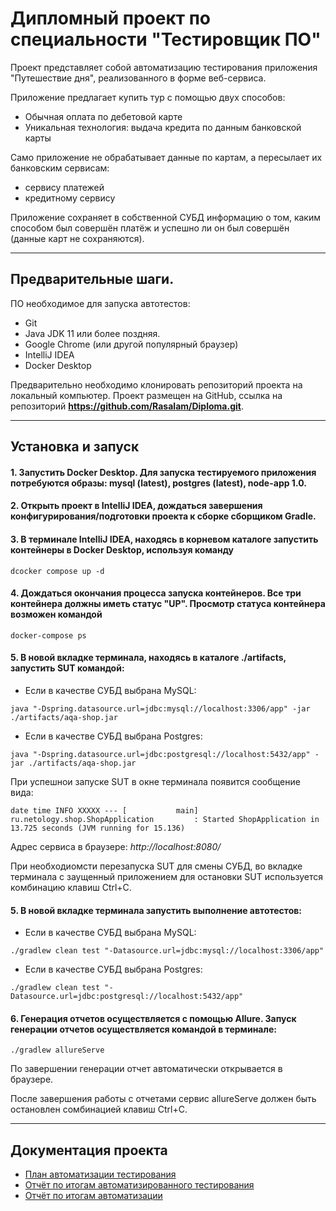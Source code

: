 # Дипломный проект по специальности "Тестировщик ПО" 

Проект представляет собой автоматизацию тестирования приложения "Путешествие дня", реализованного в форме веб-сервиса.

Приложение предлагает купить тур с помощью двух способов:

- Обычная оплата по дебетовой карте
- Уникальная технология: выдача кредита по данным банковской карты

Само приложение не обрабатывает данные по картам, а пересылает их банковским сервисам:

- сервису платежей
- кредитному сервису

Приложение сохраняет в собственной СУБД информацию о том, каким способом был совершён платёж и успешно ли он был совершён (данные карт не сохраняются).

---

## Предварительные шаги.

ПО необходимое для запуска автотестов:

- Git
- Java JDK 11 или более поздняя. 
- Google Chrome (или другой популярный браузер)
- IntelliJ IDEA
- Docker Desktop

Предварительно необходимо клонировать репозиторий проекта на локальный компьютер.
Проект размещен на GitHub, ссылка на репозиторий **https://github.com/Rasalam/Diploma.git**. 

---

## Установка и запуск

#### 1. Запустить Docker Desktop. Для запуска тестируемого приложения потребуются образы: mysql (latest), postgres (latest), node-app 1.0.  

#### 2. Открыть проект в IntelliJ IDEA, дождаться завершения конфигурирования/подготовки проекта к сборке сборщиком Gradle.   

#### 3. В терминале IntelliJ IDEA, находясь в корневом каталоге запустить контейнеры в Docker Desktop, используя команду   

```
dcocker compose up -d
```
#### 4. Дождаться окончания процесса запуска контейнеров. Все три контейнера должны иметь статус "UP". Просмотр статуса контейнера возможен командой 

```
docker-compose ps
```

#### 5. В новой вкладке терминала, находясь в каталоге ./artifacts, запустить SUT командой:
- Если в качестве СУБД выбрана MySQL:
```
java "-Dspring.datasource.url=jdbc:mysql://localhost:3306/app" -jar ./artifacts/aqa-shop.jar
```
* Если в качестве СУБД выбрана Postgres:
```
java "-Dspring.datasource.url=jdbc:postgresql://localhost:5432/app" -jar ./artifacts/aqa-shop.jar
```
При успешнои запуске SUT в окне терминала появится сообщение вида:

```
date time INFO XXXXX --- [           main] ru.netology.shop.ShopApplication         : Started ShopApplication in 13.725 seconds (JVM running for 15.136)
```
Адрес сервиса в браузере: _http://localhost:8080/_

При необходиомсти перезапуска SUT для смены СУБД, во вкладке терминала с заущенный приложением для остановки SUT используется комбинацию клавиш Ctrl+C. 

#### 5. В новой вкладке терминала запустить выполнение автотестов:
- Если в качестве СУБД выбрана MySQL:
```
./gradlew clean test "-Datasource.url=jdbc:mysql://localhost:3306/app"
```
* Если в качестве СУБД выбрана Postgres:
```
./gradlew clean test "-Datasource.url=jdbc:postgresql://localhost:5432/app"
```
#### 6. Генерация отчетов осуществляется с помощью Allure. Запуск генерации отчетов осуществляется командой в терминале:

```
./gradlew allureServe
```

По завершении генерации отчет автоматически открывается в браузере.

После завершения работы с отчетами сервис allureServe должен быть остановлен сомбинацией клавиш Ctrl+C.

---

## Документация проекта

- [План автоматизации тестирования](https://github.com/Rasalam/Diploma/blob/cdada8454a795ac8cceab86b2522f6a09663cdf5/documents/Plan.md)
- [Отчёт по итогам автоматизированного тестирования](https://github.com/Rasalam/Diploma/blob/cdada8454a795ac8cceab86b2522f6a09663cdf5/documents/Report.md)
- [Отчёт по итогам автоматизации](https://github.com/Rasalam/Diploma/blob/cdada8454a795ac8cceab86b2522f6a09663cdf5/documents/Summary.md)
